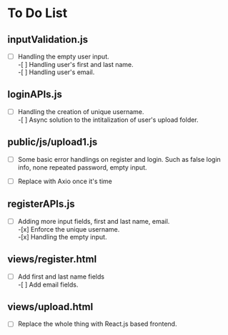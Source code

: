 # To Do List

## inputValidation.js

-[ ] Handling the empty user input. <br> -[ ] Handling user's first and last name. <br> -[ ] Handling user's email. <br>

## loginAPIs.js

-[ ] Handling the creation of unique username.<br> -[ ] Async solution to the intitalization of user's upload folder. <br>

## public/js/upload1.js

-[ ] Some basic error handlings on register and login. Such as
false login info, none repeated password, empty input.

-[ ] Replace with Axio once it's time<br>

## registerAPIs.js

-[ ] Adding more input fields, first and last name, email. <br> -[x] Enforce the unique username. <br> -[x] Handling the empty input. <br>

## views/register.html

-[ ] Add first and last name fields <br> -[ ] Add email fields. <br>

## views/upload.html

-[ ] Replace the whole thing with React.js based frontend. <br>
